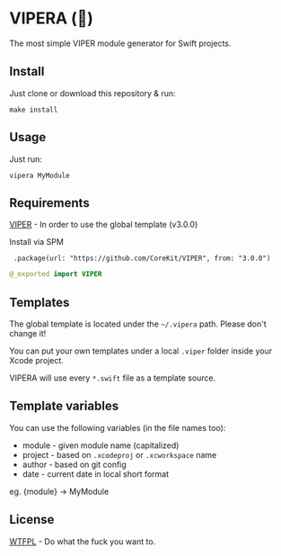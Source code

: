 # VIPERA (🐍)

The most simple VIPER module generator for Swift projects.


## Install

Just clone or download this repository & run:

```shell
make install
```

## Usage

Just run:

```
vipera MyModule
```

## Requirements

[VIPER](https://github.com/CoreKit/VIPER) - In order to use the global template (v3.0.0)

Install via SPM

```
 .package(url: "https://github.com/CoreKit/VIPER", from: "3.0.0")
```

```swift
@_exported import VIPER
```

## Templates

The global template is located under the `~/.vipera` path. Please don't change it!

You can put your own templates under a local `.viper` folder inside your Xcode project.

VIPERA will use every `*.swift` file as a template source.


## Template variables

You can use the following variables (in the file names too):

- module - given module name (capitalized)
- project - based on `.xcodeproj` or `.xcworkspace` name
- author - based on git config
- date - current date in local short format

eg. {module} -> MyModule


## License

[WTFPL](https://github.com/BinaryBirds/Shell/blob/master/LICENSE) - Do what the fuck you want to.
